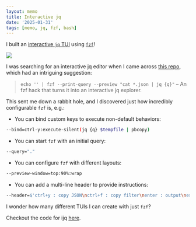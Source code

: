 ```yaml
---
layout: memo
title: Interactive jq
date: '2025-01-31'
tags: [memo, jq, fzf, bash]
---
```


I built an [interactive `jq` TUI](https://gist.github.com/Thomascountz/5ae98a738abb9246b9f7749f53cdddcf) using [`fzf`](https://github.com/junegunn/fzf)!

![](/assets/images/memos/ijq.gif)

I was searching for an interactive jq editor when I came across [this repo](https://github.com/fiatjaf/awesome-jq), which had an intriguing suggestion:

> `echo '' | fzf --print-query --preview "cat *.json | jq {q}"` – An fzf hack that turns it into an interactive jq explorer.

This sent me down a rabbit hole, and I discovered just how incredibly configurable `fzf` is, e.g.:

- You can bind custom keys to execute non-default behaviors:
```bash
--bind=ctrl-y:execute-silent(jq {q} $tempfile | pbcopy)
```

- You can start `fzf` with an initial query:
```bash
--query="."
```

- You can configure `fzf` with different layouts:
```bash
--preview-window=top:90%:wrap
```

- You can add a multi-line header to provide instructions:
```bash
--header=$'ctrl+y : copy JSON\nctrl+f : copy filter\nenter : output\nesc : exit'
```

I wonder how many different TUIs I can create with just `fzf`?

Checkout the code for ijq [here](https://gist.github.com/Thomascountz/5ae98a738abb9246b9f7749f53cdddcf).
